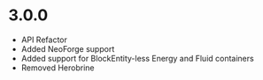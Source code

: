 # 3.0.0

- API Refactor
- Added NeoForge support
- Added support for BlockEntity-less Energy and Fluid containers
- Removed Herobrine